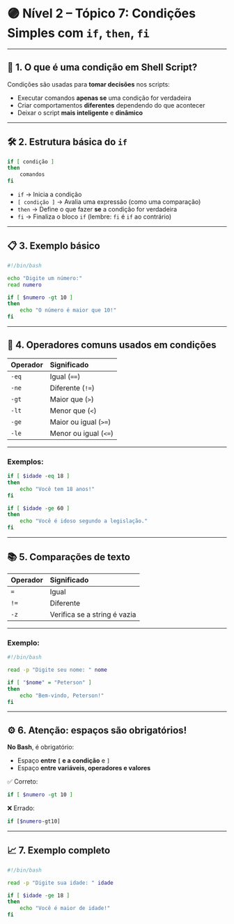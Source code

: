 
# 🟣 Nível 2 – Tópico 7: Condições Simples com `if`, `then`, `fi`

---

## 📖 1. O que é uma condição em Shell Script?

Condições são usadas para **tomar decisões** nos scripts:

- Executar comandos **apenas se** uma condição for verdadeira
- Criar comportamentos **diferentes** dependendo do que acontecer
- Deixar o script **mais inteligente** e **dinâmico**

---

## 🛠️ 2. Estrutura básica do `if`

```bash
if [ condição ]
then
    comandos
fi
```

- `if` → Inicia a condição
- `[ condição ]` → Avalia uma expressão (como uma comparação)
- `then` → Define o que fazer **se** a condição for verdadeira
- `fi` → Finaliza o bloco `if` (lembre: `fi` é `if` ao contrário)

---

## 📋 3. Exemplo básico

```bash
#!/bin/bash

echo "Digite um número:"
read numero

if [ $numero -gt 10 ]
then
    echo "O número é maior que 10!"
fi
```

---

## 🧠 4. Operadores comuns usados em condições

| Operador | Significado |
|:---------|:------------|
| `-eq` | Igual (`==`) |
| `-ne` | Diferente (`!=`) |
| `-gt` | Maior que (`>`) |
| `-lt` | Menor que (`<`) |
| `-ge` | Maior ou igual (`>=`) |
| `-le` | Menor ou igual (`<=`) |

---

### Exemplos:

```bash
if [ $idade -eq 18 ]
then
    echo "Você tem 18 anos!"
fi
```

```bash
if [ $idade -ge 60 ]
then
    echo "Você é idoso segundo a legislação."
fi
```

---

## 📚 5. Comparações de texto

| Operador | Significado |
|:---------|:------------|
| `=`      | Igual        |
| `!=`     | Diferente    |
| `-z`     | Verifica se a string é vazia |

---

### Exemplo:

```bash
#!/bin/bash

read -p "Digite seu nome: " nome

if [ "$nome" = "Peterson" ]
then
    echo "Bem-vindo, Peterson!"
fi
```

---

## ⚙️ 6. Atenção: espaços são obrigatórios!

**No Bash**, é obrigatório:

- Espaço **entre `[` e a condição** e `]`
- Espaço **entre variáveis, operadores e valores**

✅ Correto:
```bash
if [ $numero -gt 10 ]
```

❌ Errado:
```bash
if [$numero-gt10]
```

---

## 📈 7. Exemplo completo

```bash
#!/bin/bash

read -p "Digite sua idade: " idade

if [ $idade -ge 18 ]
then
    echo "Você é maior de idade!"
fi
```
